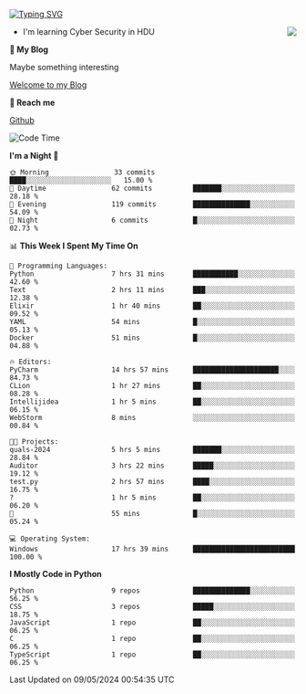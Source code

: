 [![Typing SVG](https://readme-typing-svg.herokuapp.com?font=Fira+Code&pause=1000&random=false&width=450&height=60&lines=Hello+%F0%9F%91%8B%F0%9F%8F%BB;I'm+JBNRZ)](https://git.io/typing-svg)

<a href="#">
  <img align="right" src="https://github-readme-stats.vercel.app/api?username=JBNRZ&show_icons=true&bg_color=15,f2f7fd,E0EAFC" />
</a>

- I'm learning Cyber Security in HDU

 **🌱 My Blog**

Maybe something interesting

[Welcome to my Blog](https://jbnrz.com.cn/)

 **💬 Reach me** 

[Github](https://github.com/JBNRZ)


<!--START_SECTION:waka-->
![Code Time](http://img.shields.io/badge/Code%20Time-454%20hrs%2036%20mins-blue)

**I'm a Night 🦉** 

```text
🌞 Morning                33 commits          ████░░░░░░░░░░░░░░░░░░░░░   15.00 % 
🌆 Daytime                62 commits          ███████░░░░░░░░░░░░░░░░░░   28.18 % 
🌃 Evening                119 commits         ██████████████░░░░░░░░░░░   54.09 % 
🌙 Night                  6 commits           █░░░░░░░░░░░░░░░░░░░░░░░░   02.73 % 
```


📊 **This Week I Spent My Time On** 

```text
💬 Programming Languages: 
Python                   7 hrs 31 mins       ███████████░░░░░░░░░░░░░░   42.60 % 
Text                     2 hrs 11 mins       ███░░░░░░░░░░░░░░░░░░░░░░   12.38 % 
Elixir                   1 hr 40 mins        ██░░░░░░░░░░░░░░░░░░░░░░░   09.52 % 
YAML                     54 mins             █░░░░░░░░░░░░░░░░░░░░░░░░   05.13 % 
Docker                   51 mins             █░░░░░░░░░░░░░░░░░░░░░░░░   04.88 % 

🔥 Editors: 
PyCharm                  14 hrs 57 mins      █████████████████████░░░░   84.73 % 
CLion                    1 hr 27 mins        ██░░░░░░░░░░░░░░░░░░░░░░░   08.28 % 
Intellijidea             1 hr 5 mins         ██░░░░░░░░░░░░░░░░░░░░░░░   06.15 % 
WebStorm                 8 mins              ░░░░░░░░░░░░░░░░░░░░░░░░░   00.84 % 

🐱‍💻 Projects: 
quals-2024               5 hrs 5 mins        ███████░░░░░░░░░░░░░░░░░░   28.84 % 
Auditor                  3 hrs 22 mins       █████░░░░░░░░░░░░░░░░░░░░   19.12 % 
test.py                  2 hrs 57 mins       ████░░░░░░░░░░░░░░░░░░░░░   16.75 % 
?                        1 hr 5 mins         ██░░░░░░░░░░░░░░░░░░░░░░░   06.20 % 
🔭                        55 mins             █░░░░░░░░░░░░░░░░░░░░░░░░   05.24 % 

💻 Operating System: 
Windows                  17 hrs 39 mins      █████████████████████████   100.00 % 
```

**I Mostly Code in Python** 

```text
Python                   9 repos             ██████████████░░░░░░░░░░░   56.25 % 
CSS                      3 repos             █████░░░░░░░░░░░░░░░░░░░░   18.75 % 
JavaScript               1 repo              ██░░░░░░░░░░░░░░░░░░░░░░░   06.25 % 
C                        1 repo              ██░░░░░░░░░░░░░░░░░░░░░░░   06.25 % 
TypeScript               1 repo              ██░░░░░░░░░░░░░░░░░░░░░░░   06.25 % 
```




 Last Updated on 09/05/2024 00:54:35 UTC
<!--END_SECTION:waka-->
